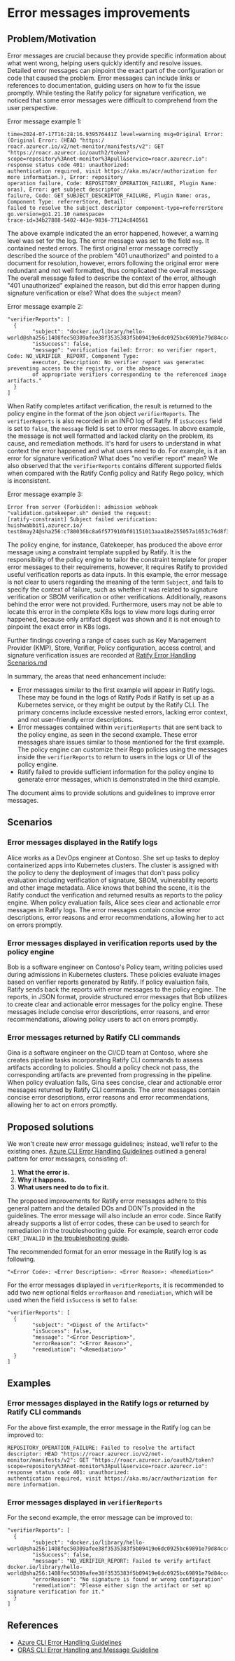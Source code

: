 # Error messages improvements

## Problem/Motivation

Error messages are crucial because they provide specific information about what went wrong, helping users quickly identify and resolve issues. Detailed error messages can pinpoint the exact part of the configuration or code that caused the problem. Error messages can include links or references to documentation, guiding users on how to fix the issue promptly. While testing the Ratify policy for signature verification, we noticed that some error messages were difficult to comprehend from the user perspective.

Error message example 1:

```text
time=2024-07-17T16:28:16.939576441Z level=warning msg=Original Error: (Original Error: (HEAD "https:/
roacr.azurecr.io/v2/net-monitor/manifests/v2": GET "https://roacr.azurecr.io/oauth2/token?
scope=repository%3Anet-monitor%3Apull&service=roacr.azurecr.io": response status code 401: unauthorized: 
authentication required, visit https://aka.ms/acr/authorization for more information.), Error: repository 
operation failure, Code: REPOSITORY_OPERATION_FAILURE, Plugin Name: oras), Error: get subject descriptor 
failure, Code: GET_SUBJECT_DESCRIPTOR_FAILURE, Plugin Name: oras, Component Type: referrerStore, Detail: 
failed to resolve the subject descriptor component-type=referrerStore go.version=go1.21.10 namespace= 
trace-id=34b27888-5402-443e-9836-77124c840561
```

The above example indicated the an error happened, however, a warning level was set for the log. The error message was set to the field `msg`. It contained nested errors. The first original error message correctly described the source of the problem "401 unauthorized" and pointed to a document for resolution, however, errors following the original error were redundant and not well formatted, thus complicated the overall message. The overall message failed to describe the context of the error, although "401 unauthorized" explained the reason, but did this error happen during signature verification or else? What does the `subject` mean?

Error message example 2:

```text
"verifierReports": [
  {
        "subject": "docker.io/library/hello-world@sha256:1408fec50309afee38f3535383f5b09419e6dc0925bc69891e79d84cc4cdce6",
        "isSuccess": false,
        "message": "verification failed: Error: no verifier report, Code: NO_VERIFIER _REPORT, Component Type: 
        executor, Description: No verifier report was generatec preventing access to the registry, or the absence 
        of appropriate verifiers corresponding to the referenced image artifacts."
  }
]
```

When Ratify completes artifact verification, the result is returned to the policy engine in the format of the json object `verifierReports`. The `verifierReports` is also recorded in an INFO log of Ratify. If `isSuccess` field is set to `false`, the `message` field is set to error messages. In above example, the message is not well formatted and lacked clarity on the problem, its cause, and remediation methods. It's hard for users to understand in what context the error happened and what users need to do. For example, is it an error for signature verification? What does "no verifier report" mean? We also observed that the `verifierReports` contains different supported fields when compared with the Ratify Config policy and Ratify Rego policy, which is inconsistent.

Error message example 3:

```text
Error from server (Forbidden): admission webhook "validation.gatekeeper.sh" denied the request: 
[ratify-constraint] Subject failed verification: huishwabbit1.azurecr.io/
test8may24@sha256:c780036bc8a6f577910bf01151013aaa18e255057a1653c76d8f3572aa3f6ff6
```

The policy engine, for instance, Gatekeeper, has produced the above error message using a constraint template supplied by Ratify. It is the responsibility of the policy engine to tailor the constraint template for proper error messages to their requirements, however, it requires Ratify to provided useful verification reports as data inputs. In this example, the error message is not clear to users regarding the meaning of the term `Subject`, and fails to specify the context of failure, such as whether it was related to signature verification or SBOM verification or other verifications. Additionally, reasons behind the error were not provided. Furthermore, users may not be able to locate this error in the complete K8s logs to view more logs during error happened, because only artifact digest was shown and it is not enough to pinpoint the exact error in K8s logs.

Further findings covering a range of cases such as Key Management Provider (KMP), Store, Verifier, Policy configuration, access control, and signature verification issues are recorded at [Ratify Error Handling Scenarios.md](../discussion/Ratify%20Error%20Handling%20Scenarios.md)

In summary, the areas that need enhancement include:

- Error messages similar to the first example will appear in Ratify logs. These may be found in the logs of Ratify Pods if Ratify is set up as a Kubernetes service, or they might be output by the Ratify CLI. The primary concerns include excessive nested errors, lacking error context, and not user-friendly error descriptions.
- Error messages contained within `verifierReports` that are sent back to the policy engine, as seen in the second example. These error messages share issues similar to those mentioned for the first example. The policy engine can customize their Rego policies using the messages inside the `verifierReports` to return to users in the logs or UI of the policy engine.
- Ratify failed to provide sufficient information for the policy engine to generate error messages, which is demonstrated in the third example.

The document aims to provide solutions and guidelines to improve error messages.

## Scenarios

### Error messages displayed in the Ratify logs

Alice works as a DevOps engineer at Contoso. She set up tasks to deploy containerized apps into Kubernetes clusters. The cluster is assigned with the policy to deny the deployment of images that don't pass policy evaluation including verification of signature, SBOM, vulnerability reports and other image metadata. Alice knows that behind the scene, it is the Ratify conduct the verification and returned results as reports to the policy engine. When policy evaluation fails, Alice sees clear and actionable error messages in Ratify logs. The error messages contain concise error descriptions, error reasons and error recommendations, allowing her to act on errors promptly.

### Error messages displayed in verification reports used by the policy engine

Bob is a software engineer on Contoso's Policy team, writing policies used during admissions in Kubernetes clusters. These policies evaluate images based on verifier reports generated by Ratify. If policy evaluation fails, Ratify sends back the reports with error messages to the policy engine. The reports, in JSON format, provide structured error messages that Bob utilizes to create clear and actionable error messages for the policy engine. These messages include concise error descriptions, error reasons, and error recommendations, allowing policy users to act on errors promptly.

### Error messages returned by Ratify CLI commands

Gina is a software engineer on the CI/CD team at Contoso, where she creates pipeline tasks incorporating Ratify CLI commands to assess artifacts according to policies. Should a policy check not pass, the corresponding artifacts are prevented from progressing in the pipeline. When policy evaluation fails, Gina sees concise, clear and actionable error messages returned by Ratify CLI commands. The error messages contain concise error descriptions, error reasons and error recommendations, allowing her to act on errors promptly.

## Proposed solutions

We won’t create new error message guidelines; instead, we’ll refer to the existing ones. [Azure CLI Error Handling Guidelines](https://github.com/Azure/azure-cli/blob/dev/doc/error_handling_guidelines.md#error-message) outlined a general pattern for error messages, consisting of:

1. __What the error is.__
2. __Why it happens.__
3. __What users need to do to fix it.__

The proposed improvements for Ratify error messages adhere to this general pattern and the detailed DOs and DON'Ts provided in the guidelines. The error message will also include an error code. Since Ratify already supports a list of error codes, these can be used to search for remediation in the troubleshooting guide. For example, search error code `CERT_INVALID` in [the troubleshooting guide](https://ratify.dev/docs/troubleshoot/key-management-provider/kmp-tsg#cert_invalid).

The recommended format for an error message in the Ratify log is as following.

```text
"<Error Code>: <Error Description>: <Error Reason>: <Remediation>"
```

For the error messages displayed in `verifierReports`, it is recommended to add two new optional fields `errorReason` and `remediation`, which will be used when the field `isSuccess` is set to `false`:

```text
"verifierReports": [
  {
        "subject": "<Digest of the Artifact>"
        "isSuccess": false,
        "message": "<Error Description>",
        "errorReason": "<Error Reason>",
        "remediation": "<Remediation>"
  }
]
```

## Examples

### Error messages displayed in the Ratify logs or returned by Ratify CLI commands

For the above first example, the error message in the Ratify log can be improved to:

```text
REPOSITORY_OPERATION_FAILURE: Failed to resolve the artifact descriptor: HEAD "https://roacr.azurecr.io/v2/net-monitor/manifests/v2": GET "https://roacr.azurecr.io/oauth2/token?
scope=repository%3Anet-monitor%3Apull&service=roacr.azurecr.io": response status code 401: unauthorized: 
authentication required, visit https://aka.ms/acr/authorization for more information.
```

### Error messages displayed in `verifierReports`

For the second example, the error message can be improved to:

```text
"verifierReports": [
  {
        "subject": "docker.io/library/hello-world@sha256:1408fec50309afee38f3535383f5b09419e6dc0925bc69891e79d84cc4cdce6",
        "isSuccess": false,
        "message": "NO_VERIFIER_REPORT: Failed to verify artifact docker.io/library/hello-world@sha256:1408fec50309afee38f3535383f5b09419e6dc0925bc69891e79d84cc4cdce6: 
        "errorReason": "No signature is found or wrong configuration"
        "remediation": "Please either sign the artifact or set up signature verification for it."
  }
]
```

## References

- [Azure CLI Error Handling Guidelines](https://github.com/Azure/azure-cli/blob/dev/doc/error_handling_guidelines.md)
- [ORAS CLI Error Handling and Message Guideline](https://github.com/oras-project/oras/blob/v1.2.0/docs/proposals/error-handling-guideline.md)
